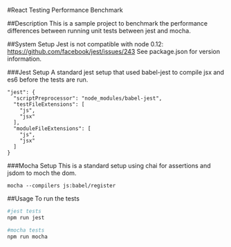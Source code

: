 #React Testing Performance Benchmark

##Description
This is a sample project to benchmark the performance differences between running
unit tests between jest and mocha.

##System Setup
Jest is not compatible with node 0.12: https://github.com/facebook/jest/issues/243
See package.json for version information.

###Jest Setup
 A standard jest setup that used babel-jest to compile jsx and es6 before the tests are run.

 ```
 "jest": {
   "scriptPreprocessor": "node_modules/babel-jest",
   "testFileExtensions": [
     "js",
     "jsx"
   ],
   "moduleFileExtensions": [
     "js",
     "jsx"
   ]
 }
 ```

###Mocha Setup
 This is a standard setup using chai for assertions and jsdom to moch the dom.

 ```
 mocha --compilers js:babel/register
 ```

##Usage
 To run the tests
 ```bash
 #jest tests
 npm run jest

 #mocha tests
 npm run mocha
 ```
